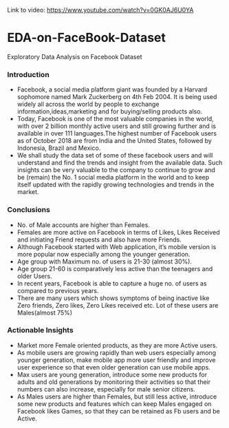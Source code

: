 Link to video: https://www.youtube.com/watch?v=0GK0AJ6U0YA


# EDA-on-FaceBook-Dataset
Exploratory Data Analysis on Facebook Dataset


### Introduction
- Facebook, a social media platform giant was founded by a Harvard sophomore named Mark Zuckerberg on 4th Feb 2004. It is being used widely all across the world by people to exchange information,ideas,marketing and for buying/selling products also.
- Today, Facebook is one of the most valuable companies in the world, with over 2 billion monthly active users and still growing further and is available in over 111 languages.The highest number of Facebook users as of October 2018 are from India and the United States, followed by Indonesia, Brazil and Mexico.
- We shall study the data set of some of these facebook users and will understand and find the trends and insight from the available data. Such insights can be very valuable to the company to continue to grow and be (remain) the No. 1 social media platform in the world and to keep itself updated with the rapidly growing technologies and trends in the market.

### Conclusions
- No. of Male accounts are higher than Females.
- Females are more active on Facebook in terms of Likes, Likes Received and initiating Friend requests and also have more Friends.
- Although Facebook started with Web application, it’s mobile version is more popular now especially among the younger generation.
- Age group with Maximum no. of users is 21-30 (almost 30%).
- Age group 21-60 is comparatively less active than the teenagers and older Users.
- In recent years, Facebook is able to capture a huge no. of users as compared to previous years.
- There are many users which shows symptoms of being inactive like Zero friends, Zero likes, Zero Likes received etc. Lot of these users are Males(almost 75%)


### Actionable Insights
- Market more Female oriented products, as they are more Active users.
- As mobile users are growing rapidly than web users especially among younger generation, make mobile app more user friendly and improve user experience so that even older generation can use mobile apps.
- Max users are young generation, introduce some new products for adults and old generations by monitoring their activities so that their numbers can also increase, especially for male senior citizens.
- As Males users are higher than Females, but still less active, introduce some new products and features which can keep Males engaged on Facebook likes Games, so that they can be retained as Fb users and be Active.
